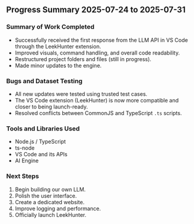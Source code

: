 ## Progress Summary 2025-07-24 to 2025-07-31

### Summary of Work Completed
- Successfully received the first response from the LLM API in VS Code through the LeekHunter extension.  
- Improved visuals, command handling, and overall code readability.  
- Restructured project folders and files (still in progress).  
- Made minor updates to the engine.

### Bugs and Dataset Testing
- All new updates were tested using trusted test cases.  
- The VS Code extension (LeekHunter) is now more compatible and closer to being launch-ready.  
- Resolved conflicts between CommonJS and TypeScript `.ts` scripts.

### Tools and Libraries Used
- Node.js / TypeScript  
- ts-node  
- VS Code and its APIs  
- AI Engine

### Next Steps
1. Begin building our own LLM.  
2. Polish the user interface.  
3. Create a dedicated website.  
4. Improve logging and performance.  
5. Officially launch LeekHunter.